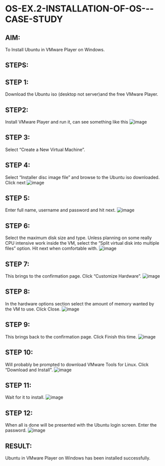 # OS-EX.2-INSTALLATION-OF-OS---CASE-STUDY

## AIM:
To Install Ubuntu in VMware Player on Windows.

## STEPS:
## STEP 1:
Download the Ubuntu iso (desktop not server)and the free VMware Player.

## STEP2:
Install VMware Player and run it, can see something like this
![image](https://github.com/NAGINENIROHITH/OS-EX.2-INSTALLATION-OF-OS---CASE-STUDY/assets/118344049/f8da9ac3-adf0-40a5-8535-19cfa80a383e)

## STEP 3:
Select “Create a New Virtual Machine”.

## STEP 4: 
Select “Installer disc image file” and browse to the Ubuntu iso downloaded. Click next
![image](https://github.com/NAGINENIROHITH/OS-EX.2-INSTALLATION-OF-OS---CASE-STUDY/assets/118344049/dc5307fd-61c3-4ae0-94d3-9117e1dda980)

## STEP 5: 
Enter full name, username and password and hit next.
![image](https://github.com/NAGINENIROHITH/OS-EX.2-INSTALLATION-OF-OS---CASE-STUDY/assets/118344049/59aa67c2-d922-4b6e-a6d8-d9ff713121d5)

## STEP 6:
Select the maximum disk size and type. Unless planning on some really CPU intensive work inside the VM, select the “Split virtual disk into multiple files” option. Hit next when comfortable with.
![image](https://github.com/NAGINENIROHITH/OS-EX.2-INSTALLATION-OF-OS---CASE-STUDY/assets/118344049/54b0684b-e0d4-4e13-99ec-4fd2776ef232)

## STEP 7: 
This brings to the confirmation page. Click “Customize Hardware”.
![image](https://github.com/NAGINENIROHITH/OS-EX.2-INSTALLATION-OF-OS---CASE-STUDY/assets/118344049/5b8d8df5-61f3-4428-8a68-8e5166e4bc3f)

## STEP 8: 
In the hardware options section select the amount of memory wanted by the VM to use. Click Close.
![image](https://github.com/NAGINENIROHITH/OS-EX.2-INSTALLATION-OF-OS---CASE-STUDY/assets/118344049/c2b0eacc-09e3-4f89-8abc-5d4bd9ff9b2b)

## STEP 9: 
This brings back to the confirmation page. Click Finish this time.
![image](https://github.com/NAGINENIROHITH/OS-EX.2-INSTALLATION-OF-OS---CASE-STUDY/assets/118344049/be43ab53-d03d-43cc-90af-11d48d437fa5)

## STEP 10: 
Will probably be prompted to download VMware Tools for Linux. Click “Download and Install".
![image](https://github.com/NAGINENIROHITH/OS-EX.2-INSTALLATION-OF-OS---CASE-STUDY/assets/118344049/9107daed-36b4-47ee-8bcf-e831d5586397)

## STEP 11: 
Wait for it to install.
![image](https://github.com/NAGINENIROHITH/OS-EX.2-INSTALLATION-OF-OS---CASE-STUDY/assets/118344049/088e44bf-d735-4844-b4d8-dd911078c266)

## STEP 12: 
When all is done will be presented with the Ubuntu login screen. Enter the password.
![image](https://github.com/NAGINENIROHITH/OS-EX.2-INSTALLATION-OF-OS---CASE-STUDY/assets/118344049/d2b9143c-eb3a-4fba-b9c1-e052fbd6284a)

## RESULT:
Ubuntu in VMware Player on Windows has been installed successfully.

